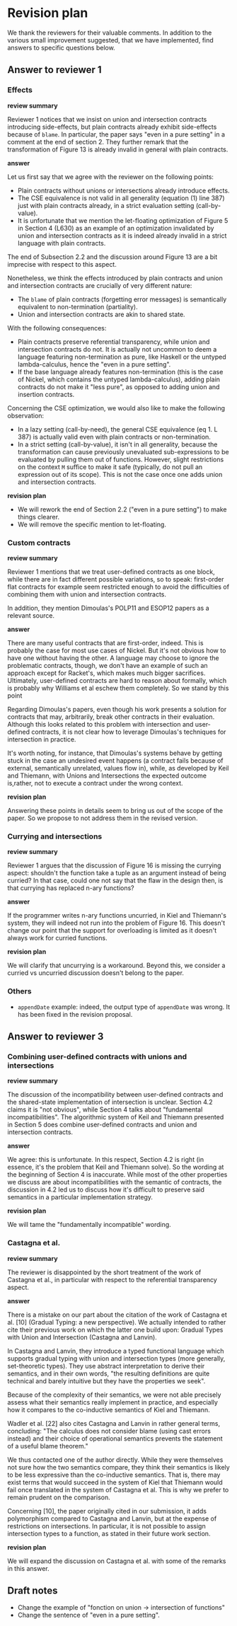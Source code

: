 # Revision plan

We thank the reviewers for their valuable comments. In addition to the
various small improvement suggested, that we have implemented, find
answers to specific questions below.

## Answer to reviewer 1

### Effects

**review summary**

Reviewer 1 notices that we insist on union and intersection contracts
introducing side-effects, but plain contracts already exhibit side-effects
because of `blame`. In particular, the paper says "even in a pure setting" in a
comment at the end of section 2. They further remark that the transformation of
Figure 13 is already invalid in general with plain contracts.

**answer**

Let us first say that we agree with the reviewer on the following points:

- Plain contracts without unions or intersections already introduce effects.
- The CSE equivalence is not valid in all generality (equation (1) line 387)
  just with plain contracts already, in a strict evaluation setting
  (call-by-value).
- It is unfortunate that we mention the let-floating optimization
  of Figure 5 in Section 4 (L630) as an example of an optimization invalidated
  by union and intersection contracts as it is indeed already invalid in a
  strict language with plain contracts.

The end of Subsection 2.2 and the discussion around Figure 13 are a bit
imprecise with respect to this aspect.

Nonetheless, we think the effects introduced by plain contracts and union and
intersection contracts are crucially of very different nature:

- The `blame` of plain contracts (forgetting error messages) is semantically
  equivalent to non-termination (partiality).
- Union and intersection contracts are akin to shared state.

With the following consequences:

- Plain contracts preserve referential transparency, while union and
  intersection contracts do not. It is actually not uncommon to deem a language
  featuring non-termination as pure, like Haskell or the untyped
  lambda-calculus, hence the "even in a pure setting".
- If the base language already features non-termination (this is the case of
  Nickel, which contains the untyped lambda-calculus), adding plain contracts do
  not make it "less pure", as opposed to adding union and insertion contracts.

Concerning the CSE optimization, we would also like to make the following
observation:

- In a lazy setting (call-by-need), the general CSE equivalence (eq 1. L 387) is
  actually valid even with plain contracts or non-termination.
- In a strict setting (call-by-value), it isn't in all generality, because
  the transformation can cause previously unevaluated sub-expressions to be
  evaluated by pulling them out of functions. However, slight restrictions on
  the context `M` suffice to make it safe (typically, do not pull an expression
  out of its scope). This is not the case once one adds union and intersection
  contracts.

**revision plan**

- We will rework the end of Section 2.2 ("even in a pure setting") to make things clearer.
- We will remove the specific mention to let-floating.

### Custom contracts

**review summary**

Reviewer 1 mentions that we treat user-defined contracts as one block, while
there are in fact different possible variations, so to speak: first-order flat
contracts for example seem restricted enough to avoid the difficulties of
combining them with union and intersection contracts.

In addition, they mention Dimoulas's POLP11 and ESOP12 papers as a relevant source.

**answer**

There are many useful contracts that are first-order, indeed. This is
probably the case for most use cases of Nickel. But it's not obvious
how to have one without having the other. A language may choose to
ignore the problematic contracts, though, we don't have an example of
such an approach except for Racket's, which makes much bigger
sacrifices. Ultimately, user-defined contracts are hard to reason
about formally, which is probably why Williams et al eschew them
completely. So we stand by this point

Regarding Dimoulas's papers, even though his work presents a solution
for contracts that may, arbitrarily, break other contracts in their
evaluation. Although this looks related to this problem with
intersection and user-defined contracts, it is not clear how to
leverage Dimoulas's techniques for intersection in practice.

It's worth noting, for instance, that Dimoulas's systems behave by
getting stuck in the case an undesired event happens (a contract fails
because of external, semantically unrelated, values flow in), while,
as developed by Keil and Thiemann, with Unions and Intersections the
expected outcome is,rather, not to execute a contract under the wrong
context.

**revision plan**

Answering these points in details seem to bring us out of the scope of
the paper. So we propose to not address them in the revised version.

### Currying and intersections

**review summary**

Reviewer 1 argues that the discussion of Figure 16 is missing the currying
aspect: shouldn't the function take a tuple as an argument instead of being
curried? In that case, could one not say that the flaw in the design then, is
that currying has replaced n-ary functions?

**answer**

If the programmer writes n-ary functions uncurried, in Kiel and
Thiemann's system, they will indeed not run into the problem of
Figure 16. This doesn't change our point that the support for
overloading is limited as it doesn't always work for curried
functions.

**revision plan**

We will clarify that uncurrying is a workaround. Beyond this, we
consider a curried vs uncurried discussion doesn't belong to the
paper.

### Others

- `appendDate` example: indeed, the output type of `appendDate` was
  wrong. It has been fixed in the revision proposal.

## Answer to reviewer 3

### Combining user-defined contracts with unions and intersections

**review summary**

The discussion of the incompatibility between user-defined contracts
and the shared-state implementation of intersection is
unclear. Section 4.2 claims it is "not obvious", while Section 4 talks
about "fundamental incompatibilities". The algorithmic system of Keil
and Thiemann presented in Section 5 does combine user-defined
contracts and union and intersection contracts.

**answer**

We agree: this is unfortunate. In this respect, Section 4.2 is right
(in essence, it's the problem that Keil and Thiemann solve). So the
wording at the beginning of Section 4 is inaccurate. While most of the
other properties we discuss are about incompatibilities with the
semantic of contracts, the discussion in 4.2 led us to discuss how
it's difficult to preserve said semantics in a particular
implementation strategy.

**revision plan**

We will tame the "fundamentally incompatible" wording.

### Castagna et al.

**review summary**

The reviewer is disappointed by the short treatment of the work of
Castagna et al., in particular with respect to the referential
transparency aspect.

**answer**

There is a mistake on our part about the citation of the work of Castagna et al.
[10] (Gradual Typing: a new perspective). We actually intended to rather cite
their previous work on which the latter one build upon: Gradual Types with Union
and Intersection (Castagna and Lanvin).

In Castagna and Lanvin, they introduce a typed functional language which
supports gradual typing with union and intersection types (more generally,
set-theoretic types). They use abstract interpretation to derive their
semantics, and in their own words, "the resulting definitions are quite
technical and barely intuitive but they have the properties we seek".

Because of the complexity of their semantics, we were not able precisely assess
what their semantics really implement in practice, and especially how it
compares to the co-inductive semantics of Kiel and Thiemann.

Wadler et al. [22] also cites Castagna and Lanvin in rather general terms,
concluding: "The calculus does not consider blame (using cast errors instead)
and their choice of operational semantics prevents the statement of a useful
blame theorem."

We thus contacted one of the author directly. While they were themselves not
sure how the two semantics compare, they think their semantics is likely to be
less expressive than the co-inductive semantics. That is, there may exist terms
that would succeed in the system of Kiel that Thiemann would fail once
translated in the system of Castagna et al. This is why we prefer to
remain prudent on the comparison.

Concerning [10], the paper originally cited in our submission, it adds
polymorphism compared to Castagna and Lanvin, but at the expense of restrictions
on intersections. In particular, it is not possible to assign intersection types
to a function, as stated in their future work section.

**revision plan**

We will expand the discussion on Castagna et al. with some of the
remarks in this answer.

## Draft notes

- Change the example of "fonction on union -> intersection of functions"
- Change the sentence of "even in a pure setting".
